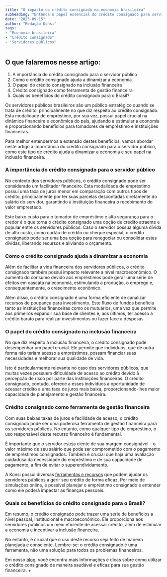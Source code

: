 ```yaml
---
title: "O impacto do crédito consignado na economia brasileira"
subheading: "Entenda o papel essencial do crédito consignado para servidores públicos na economia e como ele contribui para o crescimento e a estabilidade"
date: "2023-09-15"
author: "Redação Konsi"
tags:
- "Economia brasileira"
- "Crédito consignado"
- "Servidores públicos"
---
```


## O que falaremos nesse artigo:
1. A importância do crédito consignado para o servidor público
2. Como o crédito consignado ajuda a dinamizar a economia
3. O papel do crédito consignado na inclusão financeira
4. Crédito consignado como ferramenta de gestão financeira
5. Quais os benefícios do crédito consignado para o Brasil?


Os servidores públicos brasileiros são um público estratégico quando se trata de crédito, principalmente no que diz respeito ao crédito consignado. Esta modalidade de empréstimo, por sua vez, possui papel crucial na dinâmica financeira e econômica do país, ajudando a estimular a economia e proporcionando benefícios para tomadores de empréstimo e instituições financeiras. 

Para melhor entendermos a extensão destes benefícios, vamos abordar neste artigo a importância do crédito consignado para o servidor público, como este tipo de crédito ajuda a dinamizar a economia e seu papel na inclusão financeira.

### A importância do crédito consignado para o servidor público
No contexto dos servidores públicos, o crédito consignado pode ser considerado um facilitador financeiro. Esta modalidade de empréstimo possui uma taxa de juros menor em comparação com outros tipos de crédito, principalmente por ter suas parcelas descontadas diretamente do salário do servidor, garantindo à instituição financeira o recebimento do valor emprestado.

Este baixo custo para o tomador de empréstimo e alta segurança para o credor é o que torna o crédito consignado uma opção de crédito atraente e popular entre os servidores públicos. Caso o servidor possua alguma dívida de alto custo, como cartão de crédito ou cheque especial, o crédito consignado pode ser uma boa opção para renegociar ou consolidar estas dívidas, liberando recursos e aliviando o orçamento.

### Como o crédito consignado ajuda a dinamizar a economia
Além de facilitar a vida financeira dos servidores públicos, o crédito consignado também possui impacto relevante a nível macroeconômico. O aumento do consumo devido aos empréstimos pode gerar uma série de efeitos em cascata na economia, estimulando a produção, o emprego e, consequentemente, o crescimento econômico.

Além disso, o crédito consignado é uma forma eficiente de canalizar recursos de poupança para investimento. Este fluxo de fundos beneficia tanto as instituições financeiras como os mutuários, uma vez que permite aos primeiros expandir sua base de clientes e, aos últimos, ter acesso a crédito barato para realizar investimentos ou fazer face a despesas.

### O papel do crédito consignado na inclusão financeira
No que diz respeito à inclusão financeira, o crédito consignado pode desempenhar um papel crucial. Ele permite que indivíduos, que de outra forma não teriam acesso a empréstimos, possam financiar suas necessidades e melhorar sua qualidade de vida.

Isto é particularmente relevante no caso dos servidores públicos, que muitas vezes possuem dificuldade de acesso ao crédito devido à percepção de risco por parte das instituições financeiras. O crédito consignado, contudo, oferece a esses indivíduos a oportunidade de acessar crédito a uma taxa de juros mais baixa, proporcionando-lhes maior capacidade de planejamento e gestão financeira.

### Crédito consignado como ferramenta de gestão financeira
Com suas baixas taxas de juros e facilidade de acesso, o crédito consignado pode ser uma poderosa ferramenta de gestão financeira para os servidores públicos. No entanto, como qualquer tipo de empréstimo, o uso responsável deste recurso financeiro é fundamental.

É importante que o servidor esteja ciente de sua margem consignável – o valor máximo de seu salário que pode ser comprometido com o pagamento de empréstimos consignados. Também é crucial que haja uma avaliação cuidadosa da necessidade do empréstimo e de sua capacidade de pagamento, a fim de evitar o superendividamento.

A Konsi possui diversas [ferramentas e recursos](https://konsi.com.br/tools) que podem ajudar os servidores públicos a gerir seu crédito de forma eficaz. Por meio de simulações online, é possível planejar o empréstimo consignado e entender como ele poderá impactar as finanças pessoais.

### Quais os benefícios do crédito consignado para o Brasil?
Em resumo, o crédito consignado pode trazer uma série de benefícios a nível pessoal, institucional e macroeconômico. Ele proporciona aos servidores públicos um meio eficiente de acessar crédito, além de estimular a economia e incentivar a inclusão financeira.

No entanto, é crucial que o uso deste recurso seja feito de maneira planejada e consciente. Lembre-se: o crédito consignado é uma ferramenta, não uma solução para todos os problemas financeiros.

Em nosso [blog](https://konsi.com.br/blog), você encontra mais informações e dicas sobre como utilizar o crédito consignado de maneira saudável e eficaz para sua gestão financeira. +